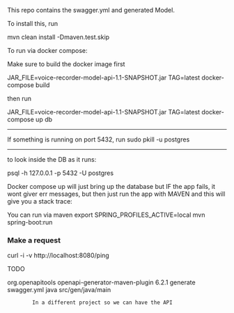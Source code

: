 This repo contains the swagger.yml and generated Model.


To install this, run

mvn clean install -Dmaven.test.skip



To run via docker compose:

Make sure to build the docker image first

JAR_FILE=voice-recorder-model-api-1.1-SNAPSHOT.jar TAG=latest docker-compose build

then run 

JAR_FILE=voice-recorder-model-api-1.1-SNAPSHOT.jar TAG=latest docker-compose up db


----

If something is running on port 5432, run
sudo pkill -u postgres

-----


to look inside the DB as it runs:

psql -h 127.0.0.1 -p 5432 -U postgres

Docker compose up will just bring up the database but IF the app fails, it wont giver err messages,
 but then just run the app with MAVEN and this will give you a stack trace:

You can run via maven
export SPRING_PROFILES_ACTIVE=local
mvn spring-boot:run

### Make a request

curl -i -v http://localhost:8080/ping




TODO

 <plugin>
                <groupId>org.openapitools</groupId>
                <artifactId>openapi-generator-maven-plugin</artifactId>
                <!-- RELEASE_VERSION -->
                <version>6.2.1</version>
                <!-- /RELEASE_VERSION -->
                <executions>
                    <execution>
                        <goals>
                            <goal>generate</goal>
                        </goals>
                        <configuration>
                            <inputSpec>swagger.yml</inputSpec>
                            <generatorName>java</generatorName>
                            <configOptions>
                                <sourceFolder>src/gen/java/main</sourceFolder>
                            </configOptions>
                        </configuration>
                    </execution>
                </executions>
            </plugin>


            In a different project so we can have the API